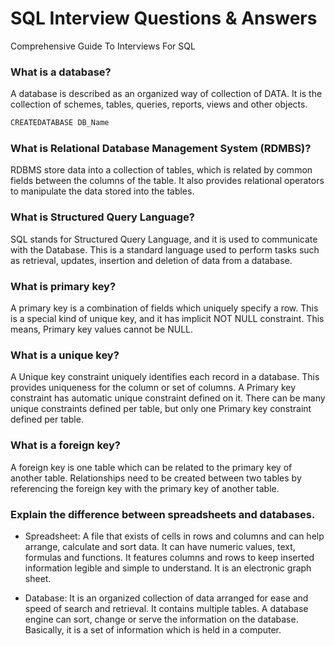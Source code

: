 # SQL Interview Questions & Answers

Comprehensive Guide To Interviews For SQL

###  What is a database?

A database is described as an organized way of collection of DATA. It is the collection of schemes, tables, queries, reports, views and other objects.

```SQL
CREATEDATABASE DB_Name
```
### What is Relational Database Management System (RDMBS)?

RDBMS store data into a collection of tables, which is related by common fields between the columns of the table. It also provides relational operators to manipulate the data stored into the tables.

### What is Structured Query Language?

SQL stands for Structured Query Language, and it is used to communicate with the Database. This is a standard language used to perform tasks such as retrieval, updates, insertion and deletion of data from a database.

### What is primary key?

A primary key is a combination of fields which uniquely specify a row. This is a special kind of unique key, and it has implicit NOT NULL constraint. This means, Primary key values cannot be NULL.

### What is a unique key?

A Unique key constraint uniquely identifies each record in a database. This provides uniqueness for the column or set of columns. A Primary key constraint has automatic unique constraint defined on it. There can be many unique constraints defined per table, but only one Primary key constraint defined per table.

### What is a foreign key?

A foreign key is one table which can be related to the primary key of another table. Relationships need to be created between two tables by referencing the foreign key with the primary key of another table.

### Explain the difference between spreadsheets and databases.
 * Spreadsheet:
A file that exists of cells in rows and columns and can help arrange, calculate and sort data. It can have numeric values, text, formulas and functions. It features columns and rows to keep inserted information legible and simple to understand. It is an electronic graph sheet.

* Database:
It is an organized collection of data arranged for ease and speed of search and retrieval. It contains multiple tables. A database engine can sort, change or serve the information on the database. Basically, it is a set of information which is held in a computer.

